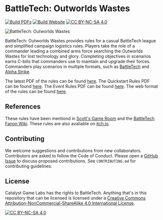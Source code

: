 [battletech-tw]: https://store.catalystgamelabs.com/products/battletech-total-warfare-pdf
[battletech-as]: https://store.catalystgamelabs.com/products/battletech-alpha-strike-commanders-edition

[outworlds-pdf]:        https://outworlds-wastes.jeremylt.org/downloads?league
[outworlds-quickstart]: https://outworlds-wastes.jeremylt.org/downloads?quickstart
[outworlds-event]:      https://outworlds-wastes.jeremylt.org/downloads?event
[outworlds-web]:        https://outworlds-wastes.jeremylt.org

[build-pdf-job]:   https://github.com/Eudicods/outworlds-wastes/actions/workflows/build-pdf.yml
[build-pdf-badge]: https://github.com/Eudicods/outworlds-wastes/actions/workflows/build-pdf.yml/badge.svg
[build-web-job]:   https://github.com/Eudicods/outworlds-wastes/actions/workflows/build-website.yml
[build-web-badge]: https://github.com/Eudicods/outworlds-wastes/actions/workflows/build-website.yml/badge.svg

[github-issues]:   https://github.com/Eudicods/outworlds-wastes/issues

[scotts-list]: https://scottsgameroom.com/2022/05/13/battletech-play-formats
[fanon-wiki]:  https://battletechfanon.fandom.com/wiki/Battletech:_Outworlds_Wastes_(Casual_Campaigns)
[itchio-link]: https://jeremyluket.itch.io/battletech-outworlds-wastes

[cc-by-nc-sa]:       https://creativecommons.org/licenses/by-nc-sa/4.0/
[cc-by-nc-sa-badge]: https://img.shields.io/badge/License-CC%20BY--NC--SA%204.0-lightgrey.svg
[cc-by-nc-sa-image]: https://licensebuttons.net/l/by-nc-sa/4.0/88x31.png

[outworlds-wastes-logo]: rules/img/outworlds-wastes.ico

# BattleTech: Outworlds Wastes

[![Build PDFs][build-pdf-badge]][build-pdf-job]
[![Build Website][build-web-badge]][build-web-job]
[![CC BY-NC-SA 4.0][cc-by-nc-sa-badge]][cc-by-nc-sa]

![BattleTech: Outworlds Wastes][outworlds-wastes-logo]

BattleTech: Outworlds Wastes provides rules for a casual BattleTech league and simplified campaign logistics rules.
Players take the role of a commander leading a combined arms force searching the Outworlds Wastes for lost technology and glory.
Completing objectives in scenarios earns C-bills that commanders use to maintain and upgrade their forces.
Commanders play scenarios in multiple formats, such as [BattleTech][battletech-tw] and [Alpha Strike][battletech-as].

The latest PDF of the rules can be found [here][outworlds-pdf].
The Quickstart Rules PDF can be found [here][outworlds-quickstart].
The Event Rules PDF can be found [here][outworlds-event].
The web format of the rules can be found [here][outworlds-web].

## References

These rules have been mentiond in [Scott's Game Room][scotts-list] and the [BattleTech Fanon Wiki][fanon-wiki].
These rules are also avaliable on [itch.io][itchio-link].

## Contributing

We welcome suggestions and contributions from new collaborators.
Contributors are asked to follow the Code of Conduct.
Please open a [GitHub Issue][github-issues] to discuss proposed contributions.
See `CONTRIBUTING.md` for contributing guidelines.

## License

Catalyst Game Labs has the rights to BattleTech.
Anything that's in this repository that can be licensed is licensed under a
[Creative Commons Attribution-NonCommercial-ShareAlike 4.0 International License][cc-by-nc-sa].

[![CC BY-NC-SA 4.0][cc-by-nc-sa-image]][cc-by-nc-sa]
